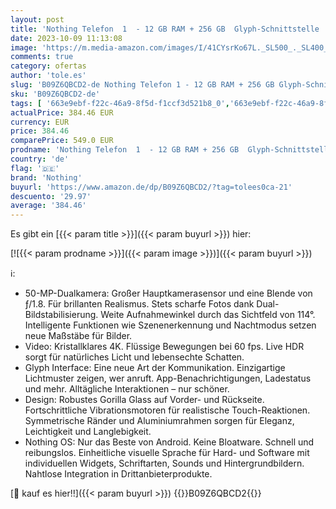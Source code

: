 ```yaml
---
layout: post
title: 'Nothing Telefon  1  - 12 GB RAM + 256 GB  Glyph-Schnittstelle  50-MP-Doppelkamera  Nothing Betriebssystem  6 55-Zoll-OLED-Display mit 120 Hz  Schwarz'
date: 2023-10-09 11:13:08
image: 'https://m.media-amazon.com/images/I/41CYsrKo67L._SL500_._SL400_.jpg'
comments: true
category: ofertas
author: 'tole.es'
slug: 'B09Z6QBCD2-de Nothing Telefon 1 - 12 GB RAM + 256 GB Glyph-Schnittstelle...'
sku: 'B09Z6QBCD2-de'
tags: [ '663e9ebf-f22c-46a9-8f5d-f1ccf3d521b8_0','663e9ebf-f22c-46a9-8f5d-f1ccf3d521b8_1301','663e9ebf-f22c-46a9-8f5d-f1ccf3d521b8_3601','663e9ebf-f22c-46a9-8f5d-f1ccf3d521b8_401','663e9ebf-f22c-46a9-8f5d-f1ccf3d521b8_4501','663e9ebf-f22c-46a9-8f5d-f1ccf3d521b8_5701','Arborist Merchandising Root','Elektronik & Foto','Freenetmobile Aktion','Gratis Blau M SIM-Karte','Handys & Smartphones','Handys & Zubehör','Kunden-Favoriten: Home Entertainment','Kunden-Favoriten: Technische Produkte','Self Service','Simlockfreie Handys','Special Features Stores','Verkaufen Sie Ihr Mobiltelefon','nothing','🇩🇪', ]
actualPrice: 384.46 EUR
currency: EUR
price: 384.46
comparePrice: 549.0 EUR
prodname: 'Nothing Telefon  1  - 12 GB RAM + 256 GB  Glyph-Schnittstelle  50-MP-Doppelkamera  Nothing Betriebssystem  6 55-Zoll-OLED-Display mit 120 Hz  Schwarz'
country: 'de'
flag: '🇩🇪'
brand: 'Nothing'
buyurl: 'https://www.amazon.de/dp/B09Z6QBCD2/?tag=tolees0ca-21'
descuento: '29.97'
average: '384.46'
---
```


Es gibt ein [{{< param title >}}]({{< param buyurl >}}) hier:

[![{{< param prodname >}}]({{< param image >}})]({{< param buyurl >}})

ℹ️:

- 50-MP-Dualkamera: Großer Hauptkamerasensor und eine Blende von ƒ/1.8. Für brillanten Realismus. Stets scharfe Fotos dank Dual-Bildstabilisierung. Weite Aufnahmewinkel durch das Sichtfeld von 114°. Intelligente Funktionen wie Szenenerkennung und Nachtmodus setzen neue Maßstäbe für Bilder.
- Video: Kristallklares 4K. Flüssige Bewegungen bei 60 fps. Live HDR sorgt für natürliches Licht und lebensechte Schatten.
- Glyph Interface: Eine neue Art der Kommunikation. Einzigartige Lichtmuster zeigen, wer anruft. App-Benachrichtigungen, Ladestatus und mehr. Alltägliche Interaktionen – nur schöner.
- Design: Robustes Gorilla Glass auf Vorder- und Rückseite. Fortschrittliche Vibrationsmotoren für realistische Touch-Reaktionen. Symmetrische Ränder und Aluminiumrahmen sorgen für Eleganz, Leichtigkeit und Langlebigkeit.
- Nothing OS: Nur das Beste von Android. Keine Bloatware. Schnell und reibungslos. Einheitliche visuelle Sprache für Hard- und Software mit individuellen Widgets, Schriftarten, Sounds und Hintergrundbildern. Nahtlose Integration in Drittanbieterprodukte.

[🛒 kauf es hier!!]({{< param buyurl >}})
{{<world>}}B09Z6QBCD2{{</world>}}
